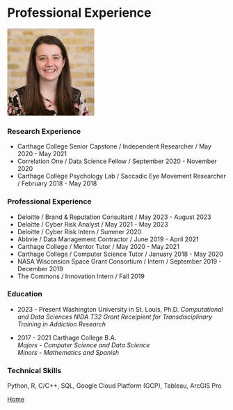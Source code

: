# Professional Experience 
![Headshot](headshot.jpg)  

### Research Experience
* Carthage College Senior Capstone /  Independent Researcher / May 2020 - May 2021  
* Correlation One /  Data Science Fellow / September 2020 - November 2020
* Carthage College Psychology Lab /  Saccadic Eye Movement Researcher / February 2018 - May 2018  

### Professional Experience
* Deloitte /  Brand & Reputation Consultant / May 2023 - August 2023  
* Deloitte /  Cyber Risk Analyst / May 2021 - May 2023  
* Deloitte /  Cyber Risk Intern / Summer 2020  
* Abbvie /  Data Management Contractor / June 2019 - April 2021
* Carthage College /  Mentor Tutor / May 2020 - May 2021
* Carthage College /  Computer Science Tutor / January 2018 - May 2020
* NASA Wisconsion Space Grant Consortium / Intern / September 2019 - December 2019
* The Commons / Innovation Intern / Fall 2019  

### Education
* 2023 - Present Washington University in St. Louis, Ph.D.
*Computational and Data Sciences*
*NIDA T32 Grant Receipient for Transdisciplinary Training in Addiction Research*

* 2017 - 2021 Carthage College B.A.  
*Majors - Computer Science and Data Science*  
*Minors - Mathematics and Spanish*  

### Technical Skills
Python, R, C/C++, SQL, Google Cloud Platform (GCP), Tableau, ArcGIS Pro  
 
 
[Home](index.md)
